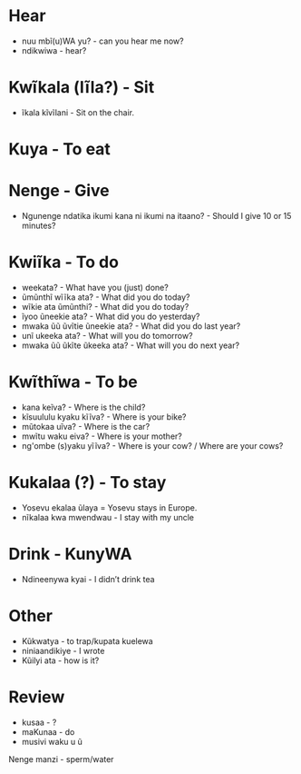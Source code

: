 # Hear
- nuu mbĩ(u)WA yu? - can you hear me now?
- ndikwiwa - hear?

# Kwĩkala (lĩla?) - Sit
- ĩkala kĩvĩlani - Sit on the chair.

# Kuya - To eat

# Nenge - Give
- Ngunenge ndatika ikumi kana ni ikumi na itaano? - Should I give 10 or 15 minutes?

# Kwiĩka - To do
- weekata? - What have you (just) done?
- ũmũnthĩ wĩĩka ata? - What did you do today?
- wĩkie ata ũmũnthi? - What did you do today?
- ĩyoo ũneekie ata? - What did you do yesterday?
- mwaka ũũ ũvĩtie ũneekie ata? - What did you do last year?
- unĩ ukeeka ata? - What will you do tomorrow?
- mwaka ũũ ũkĩte ũkeeka ata? - What will you do next year?

# Kwĩthĩwa - To be
- kana keĩva? - Where is the child?
- kĩsuululu kyaku kĩĩva? - Where is your bike?
- mũtokaa uĩva? - Where is the car?
- mwĩtu waku eiva? - Where is your mother?
- ng'ombe (s)yaku yĩĩva? - Where is your cow? / Where are your cows?

# Kukalaa (?) - To stay
- Yosevu ekalaa ũlaya = Yosevu stays in Europe.
- nĩkalaa kwa mwendwau - I stay with my uncle


# Drink - KunyWA
- Ndineenywa kyai - I didn’t drink tea

# Other
- Kũkwatya - to trap/kupata kuelewa
- niniaandikiye - I wrote
- Kũilyi ata - how is it?

# Review
- kusaa - ?
- maKunaa - do
- musivi waku u ũ 

Nenge manzi - sperm/water